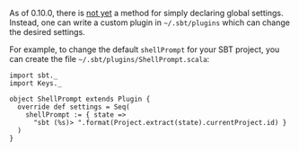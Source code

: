 As of 0.10.0, there is [not yet](https://github.com/harrah/xsbt/issues/52) a method for simply declaring global settings.  Instead, one can write a custom plugin in `~/.sbt/plugins` which can change the desired settings.

For example, to change the default `shellPrompt` for your SBT project, you can create the file `~/.sbt/plugins/ShellPrompt.scala`:

    import sbt._
    import Keys._
    
    object ShellPrompt extends Plugin {
      override def settings = Seq(
        shellPrompt := { state =>
          "sbt (%s)> ".format(Project.extract(state).currentProject.id) }
      )
    }
    